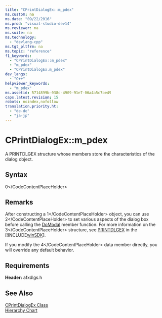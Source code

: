 ```yaml
---
title: "CPrintDialogEx::m_pdex"
ms.custom: na
ms.date: "09/22/2016"
ms.prod: "visual-studio-dev14"
ms.reviewer: na
ms.suite: na
ms.technology: 
  - "devlang-cpp"
ms.tgt_pltfrm: na
ms.topic: "reference"
f1_keywords: 
  - "CPrintDialogEx::m_pdex"
  - "m_pdex"
  - "CPrintDialogEx.m_pdex"
dev_langs: 
  - "C++"
helpviewer_keywords: 
  - "m_pdex"
ms.assetid: 5714899b-038c-4909-91e7-06a4a5c7be49
caps.latest.revision: 15
robots: noindex,nofollow
translation.priority.ht: 
  - "de-de"
  - "ja-jp"
---
```

# CPrintDialogEx::m_pdex
A PRINTDLGEX structure whose members store the characteristics of the dialog object.  
  
## Syntax  
  
<CodeContentPlaceHolder>0\</CodeContentPlaceHolder>  
## Remarks  
 After constructing a <CodeContentPlaceHolder>1\</CodeContentPlaceHolder> object, you can use <CodeContentPlaceHolder>2\</CodeContentPlaceHolder> to set various aspects of the dialog box before calling the [DoModal](../vs140/cprintdialogex--domodal.md) member function. For more information on the <CodeContentPlaceHolder>3\</CodeContentPlaceHolder> structure, see [PRINTDLGEX](http://msdn.microsoft.com/library/windows/desktop/ms646844) in the [!INCLUDE[winSDK](../vs140/includes/winsdk_md.md)].  
  
 If you modify the <CodeContentPlaceHolder>4\</CodeContentPlaceHolder> data member directly, you will override any default behavior.  
  
## Requirements  
 **Header:** afxdlgs.h  
  
## See Also  
 [CPrintDialogEx Class](../vs140/cprintdialogex-class.md)   
 [Hierarchy Chart](../vs140/hierarchy-chart.md)